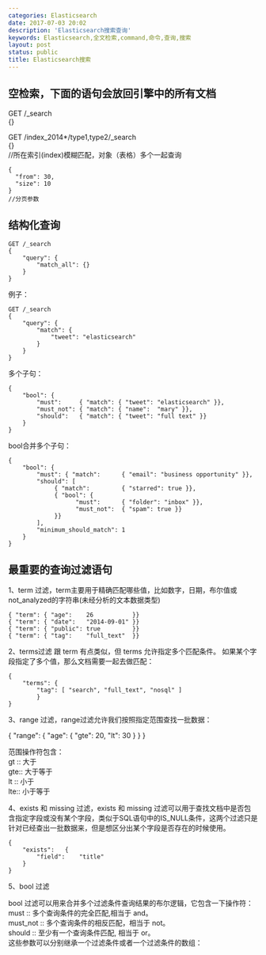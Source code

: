 ```yaml
---
categories: Elasticsearch
date: 2017-07-03 20:02
description: 'Elasticsearch搜索查询'
keywords: Elasticsearch,全文检索,command,命令,查询,搜索
layout: post
status: public
title: Elasticsearch搜索
---
```


## 空检索，下面的语句会放回引擎中的所有文档  
GET /_search<br/>
{}<br/>

GET /index_2014*/type1,type2/_search<br/>
{}<br/>
//所在索引(index)模糊匹配，对象（表格）多个一起查询<br/>

    {
      "from": 30,
      "size": 10
    }
    //分页参数
## 结构化查询  

    GET /_search
    {
        "query": {
            "match_all": {}
        }
    }
    
例子：  
    
    GET /_search
    {
        "query": {
            "match": {
                "tweet": "elasticsearch"
            }
        }
    }
    
多个子句：  

    {
        "bool": {
            "must":     { "match": { "tweet": "elasticsearch" }},
            "must_not": { "match": { "name":  "mary" }},
            "should":   { "match": { "tweet": "full text" }}
        }
    }
    
bool合并多个子句：  
    
    {
        "bool": {
            "must": { "match":      { "email": "business opportunity" }},
            "should": [
                 { "match":         { "starred": true }},
                 { "bool": {
                       "must":      { "folder": "inbox" }},
                       "must_not":  { "spam": true }}
                 }}
            ],
            "minimum_should_match": 1
        }
    }
    
## 最重要的查询过滤语句  
1、term 过滤，term主要用于精确匹配哪些值，比如数字，日期，布尔值或 not_analyzed的字符串(未经分析的文本数据类型)  
 
    { "term": { "age":    26           }}
    { "term": { "date":   "2014-09-01" }}
    { "term": { "public": true         }}
    { "term": { "tag":    "full_text"  }}
    
2、terms过滤 跟 term 有点类似，但 terms 允许指定多个匹配条件。 如果某个字段指定了多个值，那么文档需要一起去做匹配：

    {
        "terms": {
            "tag": [ "search", "full_text", "nosql" ]
            }
    }
    
3、range 过滤，range过滤允许我们按照指定范围查找一批数据：  

   {
        "range": {
            "age": {
                "gte":  20,
                "lt":   30
            }
        }
    }
    
范围操作符包含：<br/>
gt :: 大于<br/>
gte:: 大于等于<br/>
lt :: 小于<br/>
lte:: 小于等于<br/>

4、exists 和 missing 过滤，exists 和 missing 过滤可以用于查找文档中是否包含指定字段或没有某个字段，类似于SQL语句中的IS_NULL条件，这两个过滤只是针对已经查出一批数据来，但是想区分出某个字段是否存在的时候使用。  

    {
        "exists":   {
            "field":    "title"
        }
    }

5、bool 过滤<br/>

  bool 过滤可以用来合并多个过滤条件查询结果的布尔逻辑，它包含一下操作符：<br/>
  must :: 多个查询条件的完全匹配,相当于 and。<br/>
  must_not :: 多个查询条件的相反匹配，相当于 not。<br/>
  should :: 至少有一个查询条件匹配, 相当于 or。<br/>
  这些参数可以分别继承一个过滤条件或者一个过滤条件的数组：<br/>



